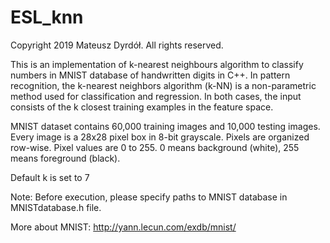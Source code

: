 # ESL_knn<br>

 Copyright 2019 Mateusz Dyrdół. All rights reserved.
 
This is an implementation of k-nearest neighbours algorithm to classify numbers in MNIST database of handwritten digits in C++.
In pattern recognition, the k-nearest neighbors algorithm (k-NN) is a non-parametric method used for classification and regression. 
In both cases, the input consists of the k closest training examples in the feature space.

MNIST dataset contains 60,000 training images and 10,000 testing images.
Every image is a 28x28 pixel box in 8-bit grayscale.
Pixels are organized row-wise. Pixel values are 0 to 255. 0 means background (white), 255 means foreground (black).

Default k is set to 7

Note: Before execution, please specify paths to MNIST database in MNISTdatabase.h file.

More about MNIST: http://yann.lecun.com/exdb/mnist/
